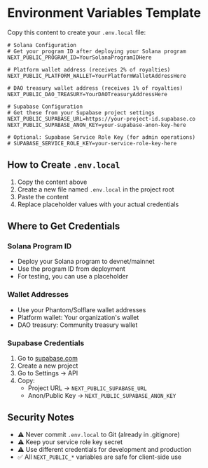 # Environment Variables Template

Copy this content to create your `.env.local` file:

```env
# Solana Configuration
# Get your program ID after deploying your Solana program
NEXT_PUBLIC_PROGRAM_ID=YourSolanaProgramIDHere

# Platform wallet address (receives 2% of royalties)
NEXT_PUBLIC_PLATFORM_WALLET=YourPlatformWalletAddressHere

# DAO treasury wallet address (receives 1% of royalties)
NEXT_PUBLIC_DAO_TREASURY=YourDAOTreasuryAddressHere

# Supabase Configuration
# Get these from your Supabase project settings
NEXT_PUBLIC_SUPABASE_URL=https://your-project-id.supabase.co
NEXT_PUBLIC_SUPABASE_ANON_KEY=your-supabase-anon-key-here

# Optional: Supabase Service Role Key (for admin operations)
# SUPABASE_SERVICE_ROLE_KEY=your-service-role-key-here
```

## How to Create `.env.local`

1. Copy the content above
2. Create a new file named `.env.local` in the project root
3. Paste the content
4. Replace placeholder values with your actual credentials

## Where to Get Credentials

### Solana Program ID
- Deploy your Solana program to devnet/mainnet
- Use the program ID from deployment
- For testing, you can use a placeholder

### Wallet Addresses
- Use your Phantom/Solflare wallet addresses
- Platform wallet: Your organization's wallet
- DAO treasury: Community treasury wallet

### Supabase Credentials
1. Go to [supabase.com](https://supabase.com)
2. Create a new project
3. Go to Settings → API
4. Copy:
   - Project URL → `NEXT_PUBLIC_SUPABASE_URL`
   - Anon/Public Key → `NEXT_PUBLIC_SUPABASE_ANON_KEY`

## Security Notes

- ⚠️ Never commit `.env.local` to Git (already in .gitignore)
- ⚠️ Keep your service role key secret
- ⚠️ Use different credentials for development and production
- ✅ All `NEXT_PUBLIC_*` variables are safe for client-side use
